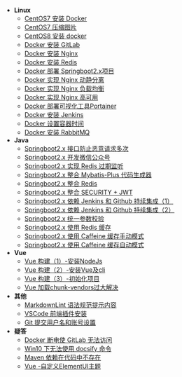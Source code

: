 - **Linux**
  - [CentOS7 安装 Docker](docss/202005/007.md)
  - [CentOS7 压缩图片](docss/202005/008.md)
  - [CentOS8 安装 docker](docss/202005/009.md)
  - [Docker 安装 GitLab](docss/202005/010.md)
  - [Docker 安装 Nginx](docss/202005/011.md)
  - [Docker 安装 Redis](docss/202005/012.md)
  - [Docker 部署 Springboot2.x项目](docss/202005/013.md)
  - [Docker 实现 Nginx 动静分离](docss/202005/014.md)
  - [Docker 实现 Nginx 负载均衡](docss/202005/015.md)
  - [Docker 实现 Nginx 高可用](docss/202005/016.md)
  - [Docker 部署可视化工具Portainer](docss/202005/021.md)
  - [Docker 安装 Jenkins](docss/202005/022.md)
  - [Docker 设置容器时间](docss/202005/025.md)
  - [Docker 安装 RabbitMQ](docss/202005/027.md)
- **Java**
  - [Springboot2.x 接口防止恶意请求多次](docss/202005/001.md)
  - [Springboot2.x 开发微信公众号](docss/202005/002.md)
  - [Springboot2.x 实现 Redis 过期监听](docss/202005/003.md)
  - [Springboot2.x 整合 Mybatis-Plus 代码生成器](docss/202005/004.md)
  - [Springboot2.x 整合 Redis](docss/202005/005.md)
  - [Springboot2.x 整合 SECURITY + JWT](docss/202005/006.md)
  - [Springboot2.x 依赖 Jenkins 和 Github 持续集成（1）](docss/202005/023.md)
  - [Springboot2.x 依赖 Jenkins 和 Github 持续集成（2）](docss/202005/024.md)
  - [Springboot2.x 统一参数校验](docss/202005/026.md)
  - [Springboot2.x 使用 Redis 缓存](docss/202005/029.md)
  - [Springboot2.x 使用 Caffeine 缓存手动模式](docss/202006/01.md)
  - [Springboot2.x 使用 Caffeine 缓存自动模式](docss/202006/02.md)
- **Vue**
  - [Vue 构建（1）-安装NodeJs](docss/202006/04.md)
  - [Vue 构建（2）-安装Vue及cli](docss/202006/05.md)
  - [Vue 构建（3）-初始化项目](docss/202006/06.md)
  - [Vue 加载chunk-vendors过大解决](docss/202006/08.md)
- **其他**
  - [MarkdownLint 语法规范提示内容](docss/202005/017.md)
  - [VSCode 前端插件安装](docss/202005/018.md)
  - [Git 提交用户名和账号设置](docss/202005/028.md)
- **疑答**
  - [Docker 断电使 GitLab 无法访问](docss/202005/019.md)
  - [Win10 下无法使用 docsify 命令](docss/202005/020.md)
  - [Maven 依赖在代码中不存在](docss/202006/03.md)
  - [Vue -自定义ElementUI主题](docss/202006/07.md)